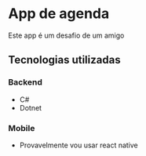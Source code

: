# App de agenda

Este app é um desafio de um amigo

## Tecnologias utilizadas
### Backend
- C#
- Dotnet

### Mobile
- Provavelmente vou usar react native
